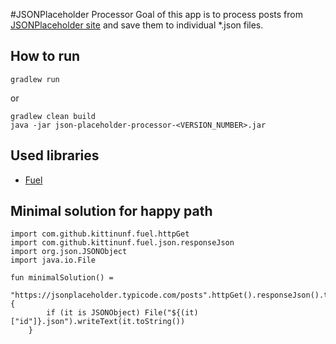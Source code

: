 #JSONPlaceholder Processor
Goal of this app is to process posts from [JSONPlaceholder site](https://jsonplaceholder.typicode.com/) and save them to individual *.json files.

## How to run

    gradlew run
    
or

    gradlew clean build
    java -jar json-placeholder-processor-<VERSION_NUMBER>.jar

## Used libraries
* [Fuel](https://github.com/kittinunf/fuel)

## Minimal solution for happy path

    import com.github.kittinunf.fuel.httpGet
    import com.github.kittinunf.fuel.json.responseJson
    import org.json.JSONObject
    import java.io.File
    
    fun minimalSolution() =
        "https://jsonplaceholder.typicode.com/posts".httpGet().responseJson().third.get().array().forEach {
            if (it is JSONObject) File("${(it)["id"]}.json").writeText(it.toString())
        }
